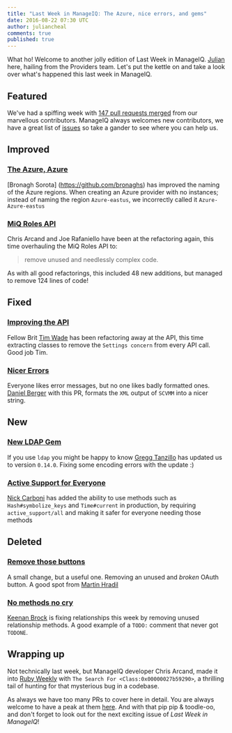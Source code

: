 ```yaml
---
title: "Last Week in ManageIQ: The Azure, nice errors, and gems"
date: 2016-08-22 07:30 UTC
author: juliancheal
comments: true
published: true
---
```


What ho! Welcome to another jolly edition of Last Week in ManageIQ. [Julian](https://juliancheal.co.uk) here, hailing from the Providers team. Let's put the kettle on and take a look over what's happened this last week in ManageIQ.

## Featured

We've had a spiffing week with [147 pull requests merged][PRs merged last week] from our marvellous contributors. ManageIQ always welcomes new contributors, we have a great list of
[issues](https://github.com/manageiq/manageiq/issues) so take a gander to see where
you can help us.

## Improved

### [The Azure, Azure](https://github.com/ManageIQ/manageiq/pull/10629)

[Bronagh Sorota] (https://github.com/bronaghs) has improved the naming of the Azure regions. When creating an Azure provider with no instances; instead of naming the region `Azure-eastus`, we incorrectly called it `Azure-Azure-eastus`

### [MiQ Roles API](https://github.com/ManageIQ/manageiq/pull/10452)

Chris Arcand and Joe Rafaniello have been at the refactoring again, this time
overhauling the MiQ Roles API to:
> remove unused and needlessly complex code.

As with all good refactorings, this included 48 new additions, but managed to remove 124 lines of code!

## Fixed

### [Improving the API](https://github.com/ManageIQ/manageiq/pull/10632)

Fellow Brit [Tim Wade](https://github.com/imtayadeway) has been refactoring away at the API, this time extracting classes to remove the `Settings concern` from every API call. Good job Tim.

### [Nicer Errors](https://github.com/ManageIQ/manageiq/pull/10511)

Everyone likes error messages, but no one likes badly formatted ones. [Daniel Berger](https://github.com/djberg96) with this PR, formats the `XML` output of `SCVMM` into a nicer string.

## New

### [New LDAP Gem](https://github.com/ManageIQ/manageiq/pull/10635)

If you use `ldap` you might be happy to know [Gregg Tanzillo](https://github.com/gtanzillo) has updated us to version `0.14.0`. Fixing some encoding errors with the update :)

### [Active Support for Everyone](https://github.com/ManageIQ/manageiq/pull/10627)

[Nick Carboni](https://github.com/carbonin) has added the ability to use methods such as `Hash#symbolize_keys` and `Time#current` in production, by requiring `active_support/all` and making it safer for everyone needing those methods

## Deleted

### [Remove those buttons](https://github.com/ManageIQ/manageiq/pull/10565)

A small change, but a useful one. Removing an unused and _broken_ OAuth button. A good spot from [Martin Hradil](https://github.com/himdel)

### [No methods no cry](https://github.com/ManageIQ/manageiq/pull/10547)

[Keenan Brock](https://github.com/kbrock) is fixing relationships this week by removing unused relationship methods. A good example of a `TODO:` comment that never got `TODONE`.

## Wrapping up

Not technically last week, but ManageIQ developer Chris Arcand, made it into [Ruby Weekly](https://chrisarcand.com/the-search-for-class0x0000001ab51700/?utm_source=rubyweekly&utm_medium=email) with `The Search For <Class:0x00000027b59290>`, a thrilling tail of hunting for that mysterious bug in a codebase.

As always we have too many PRs to cover here in detail. You are always welcome to have a peak at them [here][PRs merged last week]. And with that pip pip & toodle-oo, and don't forget to look out for the next
exciting issue of *Last Week in ManageIQ*!

[PRs merged last week]: https://github.com/ManageIQ/manageiq/pulls?page=1&q=is%3Apr+is%3Amerged+base%3Amaster+merged%3A%222016-08-15+..+2016-08-22%22+sort%3Acreated-desc&utf8=✓
